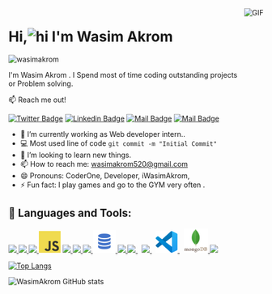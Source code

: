  <img style="height: 200px" align="right" alt="GIF" src="https://media.giphy.com/media/836HiJc7pgzy8iNXCn/giphy.gif" />


<h1>Hi,<img src="https://user-images.githubusercontent.com/1303154/88677602-1635ba80-d120-11ea-84d8-d263ba5fc3c0.gif"  width="48px" alt="hi" > I'm Wasim Akrom</h1>
<p align="left"> <img src="https://komarev.com/ghpvc/?username=wasimakrom&label=Profile%20views&color=129e00&style=plastic" alt="wasimakrom" /> </p>

I'm Wasim Akrom . I Spend most of time coding outstanding projects or Problem solving.

:mailbox: Reach me out!

[![Twitter Badge](https://img.shields.io/badge/-@iWasimAkrom-1ca0f1?style=flat&labelColor=1ca0f1&logo=twitter&logoColor=white&link=https://twitter.com/Ipenywis)](https://twitter.com/iwasim_akrom) [![Linkedin Badge](https://img.shields.io/badge/-WasimAkrom-0e76a8?style=flat&labelColor=0e76a8&logo=linkedin&logoColor=white)](https://www.linkedin.com/in/sk-wasim-akrom-hossain-109b641b6/) [![Mail Badge](https://img.shields.io/badge/-WasimAkrom-e84393?style=flat&labelColor=e84393&logo=instagram&logoColor=white)](https://www.instagram.com/wasim_akrom_official/) [![Mail Badge](https://img.shields.io/badge/-WasimAkrom-c0392b?style=flat&labelColor=c0392b&logo=gmail&logoColor=white)](mailto:wasimakrom520@gmail.com)


<!-- TODO: Add last video link -->

- 🔭 I’m currently working as Web developer intern..
- :computer: Most used line of code `git commit -m "Initial Commit"`
- 🤔 I’m looking to learn new things.
- 📫 How to reach me: wasimakrom520@gmail.com
- 😄 Pronouns: CoderOne, Developer, iWasimAkrom, 
- ⚡ Fun fact: I play games and go to the GYM very often .

## 🚀 Languages and Tools:

<p align="left"> 
    <a href="" target="_blank"> <img src="https://avatars.githubusercontent.com/u/13841574?s=200&v=4" width="43px"/> </a>
    <a href="" target="_blank"> <img src="https://img.icons8.com/color/48/000000/java-coffee-cup-logo.png"/> </a>
    <a href="" target="_blank"> <img src="https://img.icons8.com/color/48/000000/react-native.png"/> </a>
    <img  width="43px" src="https://raw.githubusercontent.com/github/explore/80688e429a7d4ef2fca1e82350fe8e3517d3494d/topics/javascript/javascript.png" />
    <a href="" target="_blank"> <img src="https://avatars.githubusercontent.com/u/25158?s=200&v=4" width="45"/> </a> 
    <a href="" target="_blank"> <img src="https://img.icons8.com/color/48/000000/html-5.png"/> </a>
    <a href="" target="_blank"> <img src="https://img.icons8.com/color/48/000000/css3.png"/> </a> 
    <a href="" target="_blank"> <img src="https://raw.githubusercontent.com/github/explore/80688e429a7d4ef2fca1e82350fe8e3517d3494d/topics/sql/sql.png" width="45"/> </a> 
    <a href="" target="_blank"> <img src="https://img.icons8.com/color/48/000000/bootstrap.png"/  > </a> 
    <a style="padding-right:8px;" href="" target="_blank"> <img src="https://img.icons8.com/color/48/000000/nodejs.png"/  > </a> 
    <a style="padding-right:8px" href="" target="_blank"> <img src="https://img.icons8.com/fluent/50/000000/mysql-logo.png" width="55"/> </a> 
    <a style="padding-right:8px" href="" target="_blank"> <img src="https://raw.githubusercontent.com/github/explore/bbd48b997e8d0bef63f676eca4da5e1f76487b56/topics/visual-studio-code/visual-studio-code.png" width="43"/> </a>
    <a href="" target="_blank"> <img src="https://raw.githubusercontent.com/devicons/devicon/master/icons/mongodb/mongodb-original-wordmark.svg" alt="mongodb" width="48" height="48"/> </a> 
 <a style="padding-right:8px" href="" target="_blank"> <img src="https://miro.medium.com/max/1400/1*u9uusUo8xkdgVz3qnyZSdg.png" width="60"/  > </a>

</p>


 [![Top Langs](https://github-readme-stats.vercel.app/api/top-langs/?username=wasimakrom&layout=compact)](https://github.com/wasimakrom/github-readme-stats)

![WasimAkrom GitHub stats](https://github-readme-stats.vercel.app/api?username=wasimakrom&show_icons=true&theme=radical) 


